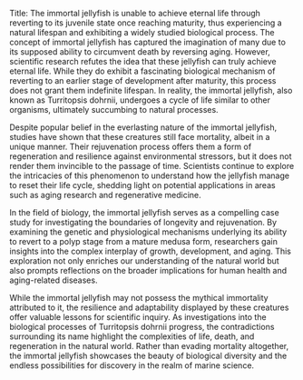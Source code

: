 Title: The immortal jellyfish is unable to achieve eternal life through reverting to its juvenile state once reaching maturity, thus experiencing a natural lifespan and exhibiting a widely studied biological process.
The concept of immortal jellyfish has captured the imagination of many due to its supposed ability to circumvent death by reversing aging. However, scientific research refutes the idea that these jellyfish can truly achieve eternal life. While they do exhibit a fascinating biological mechanism of reverting to an earlier stage of development after maturity, this process does not grant them indefinite lifespan. In reality, the immortal jellyfish, also known as Turritopsis dohrnii, undergoes a cycle of life similar to other organisms, ultimately succumbing to natural processes.

Despite popular belief in the everlasting nature of the immortal jellyfish, studies have shown that these creatures still face mortality, albeit in a unique manner. Their rejuvenation process offers them a form of regeneration and resilience against environmental stressors, but it does not render them invincible to the passage of time. Scientists continue to explore the intricacies of this phenomenon to understand how the jellyfish manage to reset their life cycle, shedding light on potential applications in areas such as aging research and regenerative medicine.

In the field of biology, the immortal jellyfish serves as a compelling case study for investigating the boundaries of longevity and rejuvenation. By examining the genetic and physiological mechanisms underlying its ability to revert to a polyp stage from a mature medusa form, researchers gain insights into the complex interplay of growth, development, and aging. This exploration not only enriches our understanding of the natural world but also prompts reflections on the broader implications for human health and aging-related diseases.

While the immortal jellyfish may not possess the mythical immortality attributed to it, the resilience and adaptability displayed by these creatures offer valuable lessons for scientific inquiry. As investigations into the biological processes of Turritopsis dohrnii progress, the contradictions surrounding its name highlight the complexities of life, death, and regeneration in the natural world. Rather than evading mortality altogether, the immortal jellyfish showcases the beauty of biological diversity and the endless possibilities for discovery in the realm of marine science.